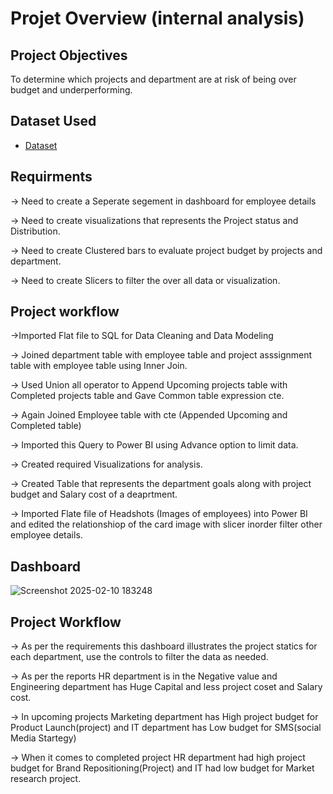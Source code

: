 # Projet Overview (internal analysis)

## Project Objectives
 To determine which projects and department are at risk of being over budget and underperforming.


## Dataset Used 

- <a href = "https://github.com/Harivardhanan13/BA-project2/tree/main/Data%20Analysis%20Project%20Files" > Dataset </a>
 
## Requirments

  -> Need to create a Seperate segement in dashboard for employee details
 
  -> Need to create visualizations that represents the Project status and Distribution.

  -> Need to create Clustered bars to evaluate project budget by projects and department.

  -> Need to create Slicers to filter the over all data or visualization.


  ## Project workflow 

   ->Imported Flat file to SQL for Data Cleaning and Data Modeling 


-> Joined department table with employee table and project asssignment table with employee table using Inner Join.

-> Used Union all operator to Append Upcoming projects table with Completed projects table and Gave Common table expression cte. 

-> Again Joined Employee table with cte (Appended Upcoming and Completed table)

-> Imported this Query to Power BI using Advance option to limit data.

-> Created required Visualizations for analysis.

-> Created Table that represents the department goals along with project budget and Salary cost of a deaprtment. 

-> Imported Flate file of Headshots (Images of employees) into Power BI and edited the relationshiop of the card image with slicer inorder filter other employee details.

## Dashboard

  ![Screenshot 2025-02-10 183248](https://github.com/user-attachments/assets/a9756962-1e30-4baf-a9f1-ac79502706df)

## Project Workflow

 -> As per the requirements this dashboard illustrates the project statics for each department, use the controls to filter the data as needed.

-> As per the reports HR department is in the Negative value and Engineering department has Huge Capital and less project coset and Salary cost.

-> In upcoming projects Marketing department has High project budget for Product Launch(project) and IT department has Low budget for SMS(social Media Startegy)

-> When it comes to completed project HR department had high project budget for Brand Repositioning(Project) and IT had low budget for Market research project.


